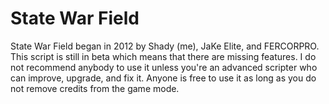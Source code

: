 # State War Field
State War Field began in 2012 by Shady (me), JaKe Elite, and FERCORPRO. This script is still in beta which means that there are missing features. I do not recommend anybody to use it unless you're an advanced scripter who can improve, upgrade, and fix it. Anyone is free to use it as long as you do not remove credits from the game mode.
